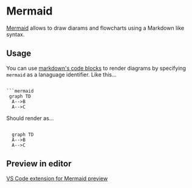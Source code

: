 # Mermaid

[Mermaid](https://mermaidjs.github.io/) allows to draw diarams and flowcharts using a Markdown like syntax.

## Usage

You can use [markdown's code blocks](https://help.github.com/en/articles/creating-and-highlighting-code-blocks) to render diagrams by specifying `mermaid` as a lanaguage identifier. Like this...

```mermaidSyntax

```mermaid
 graph TD
  A-->B
  A-->C
``````

Should render as...

```mermaid

  graph TD
  A-->B
  A-->C

```

## Preview in editor

[VS Code extension for Mermaid preview](https://marketplace.visualstudio.com/items?itemName=vstirbu.vscode-mermaid-preview)

